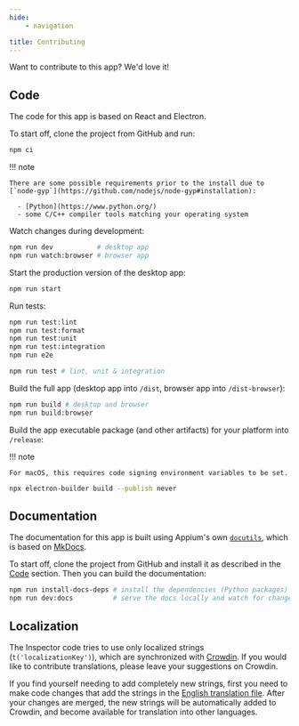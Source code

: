 ```yaml
---
hide:
    - navigation

title: Contributing
---
```


Want to contribute to this app? We'd love it!

## Code

The code for this app is based on React and Electron.

To start off, clone the project from GitHub and run:

```bash
npm ci
```

!!! note

    There are some possible requirements prior to the install due to
    [`node-gyp`](https://github.com/nodejs/node-gyp#installation):

      - [Python](https://www.python.org/)
      - some C/C++ compiler tools matching your operating system

Watch changes during development:

```bash
npm run dev           # desktop app
npm run watch:browser # browser app
```

Start the production version of the desktop app:

```bash
npm run start
```

Run tests:

```bash
npm run test:lint
npm run test:format
npm run test:unit
npm run test:integration
npm run e2e

npm run test # lint, unit & integration
```

Build the full app (desktop app into `/dist`, browser app into `/dist-browser`):

```bash
npm run build # desktop and browser
npm run build:browser
```

Build the app executable package (and other artifacts) for your platform into `/release`:

!!! note

    For macOS, this requires code signing environment variables to be set.

```bash
npx electron-builder build --publish never
```

## Documentation

The documentation for this app is built using Appium's own [`docutils`](https://github.com/appium/appium/tree/master/packages/docutils),
which is based on [MkDocs](https://www.mkdocs.org/).

To start off, clone the project from GitHub and install it as described in the [Code](#code)
section. Then you can build the documentation:

```bash
npm run install-docs-deps # install the dependencies (Python packages)
npm run dev:docs          # serve the docs locally and watch for changes
```

## Localization

The Inspector code tries to use only localized strings (`t('localizationKey')`), which are
synchronized with [Crowdin](https://crowdin.com/project/appium-desktop). If you would like to
contribute translations, please leave your suggestions on Crowdin.

If you find yourself needing to add completely new strings, first you need to make code changes that
add the strings in the [English translation file](https://github.com/appium/appium-inspector/blob/main/app/common/public/locales/en/translation.json).
After your changes are merged, the new strings will be automatically added to Crowdin, and become
available for translation into other languages.
